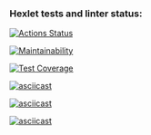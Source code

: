 ### Hexlet tests and linter status:
[![Actions Status](https://github.com/Poly-S/frontend-project-44/actions/workflows/hexlet-check.yml/badge.svg)](https://github.com/Poly-S/frontend-project-44/actions)

[![Maintainability](https://api.codeclimate.com/v1/badges/bab1b82ff52877465056/maintainability)](https://codeclimate.com/github/Poly-S/frontend-project-44/maintainability)

[![Test Coverage](https://api.codeclimate.com/v1/badges/bab1b82ff52877465056/test_coverage)](https://codeclimate.com/github/Poly-S/frontend-project-44/test_coverage)

[![asciicast](https://asciinema.org/a/635687.svg)](https://asciinema.org/a/635687)

[![asciicast](https://asciinema.org/a/636393.svg)](https://asciinema.org/a/636393)

[![asciicast](https://asciinema.org/a/637347.svg)](https://asciinema.org/a/637347)